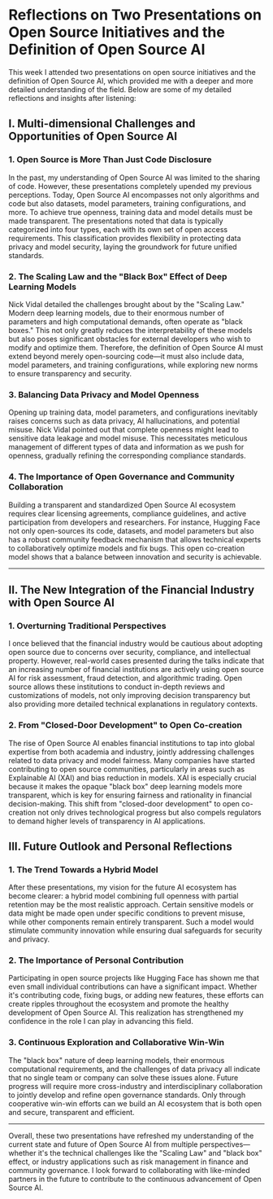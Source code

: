 # Reflections on Two Presentations on Open Source Initiatives and the Definition of Open Source AI

This week I attended two presentations on open source initiatives and the definition of Open Source AI, which provided me with a deeper and more detailed understanding of the field. Below are some of my detailed reflections and insights after listening:

<!--more-->

## I. Multi-dimensional Challenges and Opportunities of Open Source AI

### 1. Open Source is More Than Just Code Disclosure
In the past, my understanding of Open Source AI was limited to the sharing of code. However, these presentations completely upended my previous perceptions. Today, Open Source AI encompasses not only algorithms and code but also datasets, model parameters, training configurations, and more. To achieve true openness, training data and model details must be made transparent. The presentations noted that data is typically categorized into four types, each with its own set of open access requirements. This classification provides flexibility in protecting data privacy and model security, laying the groundwork for future unified standards.

### 2. The Scaling Law and the "Black Box" Effect of Deep Learning Models
Nick Vidal detailed the challenges brought about by the "Scaling Law." Modern deep learning models, due to their enormous number of parameters and high computational demands, often operate as "black boxes." This not only greatly reduces the interpretability of these models but also poses significant obstacles for external developers who wish to modify and optimize them. Therefore, the definition of Open Source AI must extend beyond merely open-sourcing code—it must also include data, model parameters, and training configurations, while exploring new norms to ensure transparency and security.

### 3. Balancing Data Privacy and Model Openness
Opening up training data, model parameters, and configurations inevitably raises concerns such as data privacy, AI hallucinations, and potential misuse. Nick Vidal pointed out that complete openness might lead to sensitive data leakage and model misuse. This necessitates meticulous management of different types of data and information as we push for openness, gradually refining the corresponding compliance standards.

### 4. The Importance of Open Governance and Community Collaboration
Building a transparent and standardized Open Source AI ecosystem requires clear licensing agreements, compliance guidelines, and active participation from developers and researchers. For instance, Hugging Face not only open-sources its code, datasets, and model parameters but also has a robust community feedback mechanism that allows technical experts to collaboratively optimize models and fix bugs. This open co-creation model shows that a balance between innovation and security is achievable.

---

## II. The New Integration of the Financial Industry with Open Source AI

### 1. Overturning Traditional Perspectives
I once believed that the financial industry would be cautious about adopting open source due to concerns over security, compliance, and intellectual property. However, real-world cases presented during the talks indicate that an increasing number of financial institutions are actively using open source AI for risk assessment, fraud detection, and algorithmic trading. Open source allows these institutions to conduct in-depth reviews and customizations of models, not only improving decision transparency but also providing more detailed technical explanations in regulatory contexts.

### 2. From "Closed-Door Development" to Open Co-creation
The rise of Open Source AI enables financial institutions to tap into global expertise from both academia and industry, jointly addressing challenges related to data privacy and model fairness. Many companies have started contributing to open source communities, particularly in areas such as Explainable AI (XAI) and bias reduction in models. XAI is especially crucial because it makes the opaque "black box" deep learning models more transparent, which is key for ensuring fairness and rationality in financial decision-making. This shift from "closed-door development" to open co-creation not only drives technological progress but also compels regulators to demand higher levels of transparency in AI applications.



## III. Future Outlook and Personal Reflections

### 1. The Trend Towards a Hybrid Model
After these presentations, my vision for the future AI ecosystem has become clearer: a hybrid model combining full openness with partial retention may be the most realistic approach. Certain sensitive models or data might be made open under specific conditions to prevent misuse, while other components remain entirely transparent. Such a model would stimulate community innovation while ensuring dual safeguards for security and privacy.

### 2. The Importance of Personal Contribution
Participating in open source projects like Hugging Face has shown me that even small individual contributions can have a significant impact. Whether it's contributing code, fixing bugs, or adding new features, these efforts can create ripples throughout the ecosystem and promote the healthy development of Open Source AI. This realization has strengthened my confidence in the role I can play in advancing this field.

### 3. Continuous Exploration and Collaborative Win-Win
The "black box" nature of deep learning models, their enormous computational requirements, and the challenges of data privacy all indicate that no single team or company can solve these issues alone. Future progress will require more cross-industry and interdisciplinary collaboration to jointly develop and refine open governance standards. Only through cooperative win-win efforts can we build an AI ecosystem that is both open and secure, transparent and efficient.

---

Overall, these two presentations have refreshed my understanding of the current state and future of Open Source AI from multiple perspectives—whether it's the technical challenges like the "Scaling Law" and "black box" effect, or industry applications such as risk management in finance and community governance. I look forward to collaborating with like-minded partners in the future to contribute to the continuous advancement of Open Source AI.
